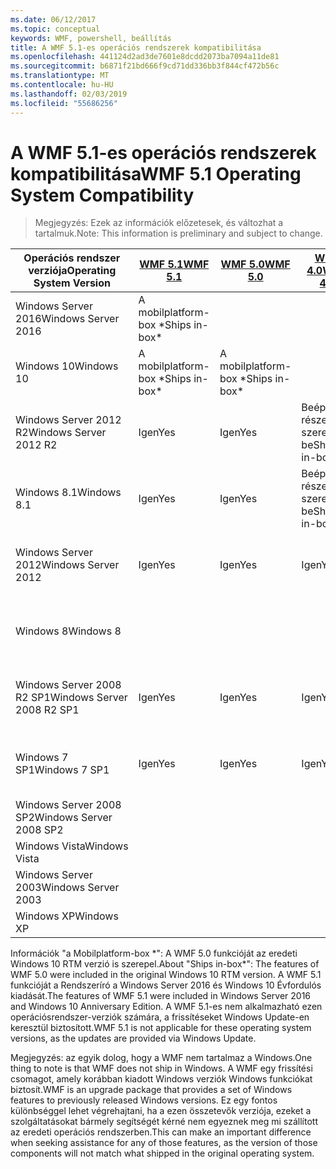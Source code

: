 ```yaml
---
ms.date: 06/12/2017
ms.topic: conceptual
keywords: WMF, powershell, beállítás
title: A WMF 5.1-es operációs rendszerek kompatibilitása
ms.openlocfilehash: 441124d2ad3de7601e8dcdd2073ba7094a11de81
ms.sourcegitcommit: b6871f21bd666f9cd71dd336bb3f844cf472b56c
ms.translationtype: MT
ms.contentlocale: hu-HU
ms.lasthandoff: 02/03/2019
ms.locfileid: "55686256"
---
```

# <a name="wmf-51-operating-system-compatibility"></a><span data-ttu-id="06213-103">A WMF 5.1-es operációs rendszerek kompatibilitása</span><span class="sxs-lookup"><span data-stu-id="06213-103">WMF 5.1 Operating System Compatibility</span></span> #

> <span data-ttu-id="06213-104">Megjegyzés: Ezek az információk előzetesek, és változhat a tartalmuk.</span><span class="sxs-lookup"><span data-stu-id="06213-104">Note: This information is preliminary and subject to change.</span></span>

| <span data-ttu-id="06213-105">Operációs rendszer verziója</span><span class="sxs-lookup"><span data-stu-id="06213-105">Operating System Version</span></span> | [<span data-ttu-id="06213-106">WMF 5.1</span><span class="sxs-lookup"><span data-stu-id="06213-106">WMF 5.1</span></span>](https://aka.ms/wmf51download) | [<span data-ttu-id="06213-107">WMF 5.0</span><span class="sxs-lookup"><span data-stu-id="06213-107">WMF 5.0</span></span>](https://aka.ms/wmf5download) | [<span data-ttu-id="06213-108">WMF 4.0</span><span class="sxs-lookup"><span data-stu-id="06213-108">WMF 4.0</span></span>](https://aka.ms/wmf4download) |  [<span data-ttu-id="06213-109">WMF 3.0</span><span class="sxs-lookup"><span data-stu-id="06213-109">WMF 3.0</span></span>](https://aka.ms/wmf3download) | [<span data-ttu-id="06213-110">A WMF 2.0</span><span class="sxs-lookup"><span data-stu-id="06213-110">WMF 2.0</span></span>](https://aka.ms/wmf2download) |
| ------------------------ | ----------- | ----------- | ----------- | ------------ |  ------------- |
| <span data-ttu-id="06213-111">Windows Server 2016</span><span class="sxs-lookup"><span data-stu-id="06213-111">Windows Server 2016</span></span> | <span data-ttu-id="06213-112">A mobilplatform-box \*</span><span class="sxs-lookup"><span data-stu-id="06213-112">Ships in-box\*</span></span> |  |  |  |  |
| <span data-ttu-id="06213-113">Windows 10</span><span class="sxs-lookup"><span data-stu-id="06213-113">Windows 10</span></span> | <span data-ttu-id="06213-114">A mobilplatform-box \*</span><span class="sxs-lookup"><span data-stu-id="06213-114">Ships in-box\*</span></span> | <span data-ttu-id="06213-115">A mobilplatform-box \*</span><span class="sxs-lookup"><span data-stu-id="06213-115">Ships in-box\*</span></span>  | | | |
| <span data-ttu-id="06213-116">Windows Server 2012 R2</span><span class="sxs-lookup"><span data-stu-id="06213-116">Windows Server 2012 R2</span></span>| <span data-ttu-id="06213-117">Igen</span><span class="sxs-lookup"><span data-stu-id="06213-117">Yes</span></span> | <span data-ttu-id="06213-118">Igen</span><span class="sxs-lookup"><span data-stu-id="06213-118">Yes</span></span> | <span data-ttu-id="06213-119">Beépített részeként szerezhető be</span><span class="sxs-lookup"><span data-stu-id="06213-119">Ships in-box</span></span> |  |  |
| <span data-ttu-id="06213-120">Windows 8.1</span><span class="sxs-lookup"><span data-stu-id="06213-120">Windows 8.1</span></span> | <span data-ttu-id="06213-121">Igen</span><span class="sxs-lookup"><span data-stu-id="06213-121">Yes</span></span> | <span data-ttu-id="06213-122">Igen</span><span class="sxs-lookup"><span data-stu-id="06213-122">Yes</span></span> |  <span data-ttu-id="06213-123">Beépített részeként szerezhető be</span><span class="sxs-lookup"><span data-stu-id="06213-123">Ships in-box</span></span> |  |  |
| <span data-ttu-id="06213-124">Windows Server 2012</span><span class="sxs-lookup"><span data-stu-id="06213-124">Windows Server 2012</span></span> | <span data-ttu-id="06213-125">Igen</span><span class="sxs-lookup"><span data-stu-id="06213-125">Yes</span></span> | <span data-ttu-id="06213-126">Igen</span><span class="sxs-lookup"><span data-stu-id="06213-126">Yes</span></span> | <span data-ttu-id="06213-127">Igen</span><span class="sxs-lookup"><span data-stu-id="06213-127">Yes</span></span> |  <span data-ttu-id="06213-128">Beépített részeként szerezhető be</span><span class="sxs-lookup"><span data-stu-id="06213-128">Ships in-box</span></span> | |
| <span data-ttu-id="06213-129">Windows 8</span><span class="sxs-lookup"><span data-stu-id="06213-129">Windows 8</span></span> |  |  |  | <span data-ttu-id="06213-130">Beépített részeként szerezhető be</span><span class="sxs-lookup"><span data-stu-id="06213-130">Ships in-box</span></span> | |
| <span data-ttu-id="06213-131">Windows Server 2008 R2 SP1</span><span class="sxs-lookup"><span data-stu-id="06213-131">Windows Server 2008 R2 SP1</span></span> | <span data-ttu-id="06213-132">Igen</span><span class="sxs-lookup"><span data-stu-id="06213-132">Yes</span></span> | <span data-ttu-id="06213-133">Igen</span><span class="sxs-lookup"><span data-stu-id="06213-133">Yes</span></span> | <span data-ttu-id="06213-134">Igen</span><span class="sxs-lookup"><span data-stu-id="06213-134">Yes</span></span> |  <span data-ttu-id="06213-135">Igen</span><span class="sxs-lookup"><span data-stu-id="06213-135">Yes</span></span>| <span data-ttu-id="06213-136">Beépített részeként szerezhető be</span><span class="sxs-lookup"><span data-stu-id="06213-136">Ships in-box</span></span> |
| <span data-ttu-id="06213-137">Windows 7 SP1</span><span class="sxs-lookup"><span data-stu-id="06213-137">Windows 7 SP1</span></span>  | <span data-ttu-id="06213-138">Igen</span><span class="sxs-lookup"><span data-stu-id="06213-138">Yes</span></span> | <span data-ttu-id="06213-139">Igen</span><span class="sxs-lookup"><span data-stu-id="06213-139">Yes</span></span> | <span data-ttu-id="06213-140">Igen</span><span class="sxs-lookup"><span data-stu-id="06213-140">Yes</span></span> | <span data-ttu-id="06213-141">Igen</span><span class="sxs-lookup"><span data-stu-id="06213-141">Yes</span></span> | <span data-ttu-id="06213-142">Beépített részeként szerezhető be</span><span class="sxs-lookup"><span data-stu-id="06213-142">Ships in-box</span></span> |
| <span data-ttu-id="06213-143">Windows Server 2008 SP2</span><span class="sxs-lookup"><span data-stu-id="06213-143">Windows Server 2008 SP2</span></span> | | | | <span data-ttu-id="06213-144">Igen</span><span class="sxs-lookup"><span data-stu-id="06213-144">Yes</span></span> | <span data-ttu-id="06213-145">Igen</span><span class="sxs-lookup"><span data-stu-id="06213-145">Yes</span></span> |
| <span data-ttu-id="06213-146">Windows Vista</span><span class="sxs-lookup"><span data-stu-id="06213-146">Windows Vista</span></span> | | | | | <span data-ttu-id="06213-147">Igen</span><span class="sxs-lookup"><span data-stu-id="06213-147">Yes</span></span> |
| <span data-ttu-id="06213-148">Windows Server 2003</span><span class="sxs-lookup"><span data-stu-id="06213-148">Windows Server 2003</span></span>| | | |  | <span data-ttu-id="06213-149">Igen</span><span class="sxs-lookup"><span data-stu-id="06213-149">Yes</span></span> |
| <span data-ttu-id="06213-150">Windows XP</span><span class="sxs-lookup"><span data-stu-id="06213-150">Windows XP</span></span> | | | |  | <span data-ttu-id="06213-151">Igen</span><span class="sxs-lookup"><span data-stu-id="06213-151">Yes</span></span> |


<span data-ttu-id="06213-152">Információk "a Mobilplatform-box \*": A WMF 5.0 funkcióját az eredeti Windows 10 RTM verzió is szerepel.</span><span class="sxs-lookup"><span data-stu-id="06213-152">About "Ships in-box\*": The features of WMF 5.0 were included in the original Windows 10 RTM version.</span></span>
<span data-ttu-id="06213-153">A WMF 5.1 funkcióját a Rendszeríró a Windows Server 2016 és Windows 10 Évfordulós kiadását.</span><span class="sxs-lookup"><span data-stu-id="06213-153">The features of WMF 5.1 were included in Windows Server 2016 and Windows 10 Anniversary Edition.</span></span>
<span data-ttu-id="06213-154">A WMF 5.1-es nem alkalmazható ezen operációsrendszer-verziók számára, a frissítéseket Windows Update-en keresztül biztosított.</span><span class="sxs-lookup"><span data-stu-id="06213-154">WMF 5.1 is not applicable for these operating system versions, as the updates are provided via Windows Update.</span></span>


<span data-ttu-id="06213-155">Megjegyzés: az egyik dolog, hogy a WMF nem tartalmaz a Windows.</span><span class="sxs-lookup"><span data-stu-id="06213-155">One thing to note is that WMF does not ship in Windows.</span></span>
<span data-ttu-id="06213-156">A WMF egy frissítési csomagot, amely korábban kiadott Windows verziók Windows funkciókat biztosít.</span><span class="sxs-lookup"><span data-stu-id="06213-156">WMF is an upgrade package that provides a set of Windows features to previously released Windows versions.</span></span>
<span data-ttu-id="06213-157">Ez egy fontos különbséggel lehet végrehajtani, ha a ezen összetevők verziója, ezeket a szolgáltatásokat bármely segítségét kérné nem egyeznek meg mi szállított az eredeti operációs rendszerben.</span><span class="sxs-lookup"><span data-stu-id="06213-157">This can make an important difference when seeking assistance for any of those features, as the version of those components will not match what shipped in the original operating system.</span></span>
